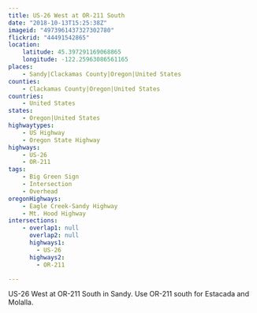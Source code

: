 ```yaml
---
title: US-26 West at OR-211 South
date: "2018-10-13T15:25:38Z"
imageid: "4973961437327302780"
flickrid: "44491542865"
location:
    latitude: 45.397291169068865
    longitude: -122.25963086561165
places:
    - Sandy|Clackamas County|Oregon|United States
counties:
    - Clackamas County|Oregon|United States
countries:
    - United States
states:
    - Oregon|United States
highwaytypes:
    - US Highway
    - Oregon State Highway
highways:
    - US-26
    - OR-211
tags:
    - Big Green Sign
    - Intersection
    - Overhead
oregonHighways:
    - Eagle Creek-Sandy Highway
    - Mt. Hood Highway
intersections:
    - overlap1: null
      overlap2: null
      highways1:
        - US-26
      highways2:
        - OR-211

---
```

US-26 West at OR-211 South in Sandy.  Use OR-211 south for Estacada and Molalla.